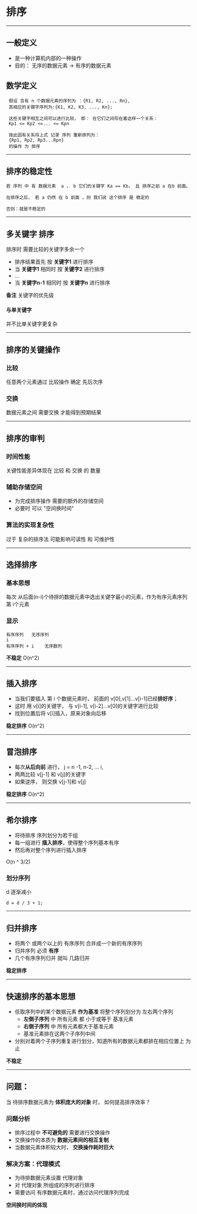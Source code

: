 # 排序
---
## 一般定义
* 是一种计算机内部的一种操作
* 目的： 无序的数据元素 -> 有序的数据元素

## 数学定义
```
 假设 含有 n 个数据元素的序列为 ：{R1, R2, ..., Rn},
 其相应的关键字序列为:{K1, K2, K3, ..., Kn};

 这些关键字相互之间可以进行比较， 即： 在它们之间存在着这样一个关系：
 Kp1 <= Kp2 <=... <= Kpn

 按此固有关系将上式 记录 序列 重新排列为：
 {Rp1, Rp2, Rp3...Rpn}
 的操作 为 排序

```

---
## 排序的稳定性
```
若 序列 中 有 数据元素  a ， b 它们的关键字 Ka == Kb， 且 排序之前 a 在b 前面。

在排序之后， 若 a 仍然 在 b 前面 ，则 我们说 这个排序 是 稳定的

否则：就是不稳定的
```

---
## 多关键字 排序
排序时 需要比较的关键字多余一个
* 排序结果首先 按 **关键字1** 进行排序
* 当 **关键字1** 相同时 按 **关键字2** 进行排序
* ...
* 当 **关键字n-1** 相同时 按 **关键字n** 进行排序

**备注** 关键字的优先级

#### 与单关键字
并不比单关键字更复杂

---
## 排序的关键操作
### 比较
任意两个元素通过 比较操作 确定 先后次序

### 交换
数据元素之间 需要交换 才能得到预期结果

---
## 排序的审判
### 时间性能
关键性能差异体现在 比较 和 交换 的 数量

### 辅助存储空间
* 为完成排序操作 需要的额外的存储空间
* 必要时 可以 "空间换时间"

### 算法的实现复杂性
过于 复杂的排序法 可能影响可读性 和 可维护性

---
## 选择排序
### 基本思想
每次 从后面(n-i)个待排的数据元素中选出关键字最小的元素，作为有序元素序列第 i个元素

### 显示
```
有序序列   无序序列
i
有序序列 + i    无序数列
```

**不稳定** O(n^2)

---
## 插入排序
* 当我们要插入 第 i 个数据元素时， 前面的 v[0],v[1]...v[i-1]已经**排好序**；
* 这时 用 v[i]的关键字， 与 v[i-1], v[i-2]...v[0]的关键字进行比较
* 找到位置后将 v[i]插入，原来对象向后移

**稳定排序** O(n^2)

---
## 冒泡排序
* 每次**从后向前** 进行， j = n -1, n-2, ... i,
* 两两比较 v[j-1] 和 v[j]的关键字
* 如果逆序， 则交换 v[j-1]和 v[j]

**稳定排序** O(n^2)

---
## 希尔排序
* 将待排序 序列划分为若干组
* 每一组进行 **插入排序**，使得整个序列基本有序
* 然后再对整个序列进行插入排序

O(n ^ 3/2)

### 划分序列
d 逐渐减小
```
d = d / 3 + 1;
```

---
## 归并排序
* 将两个 或两个以上的 有序序列 合并成一个新的有序序列
* 归并序列 必须 **有序**
* 几个有序序列归并 就叫 几路归并

**稳定排序**

---
## 快速排序的基本思想
* 任取序列中的某个数据元素 **作为基准** 将整个序列划分为 左右两个序列
  * **左侧子序列** 中 所有元素 都 小于或等于 基准元素
  * **右侧子序列** 中 所有元素都大于基准元素
  * 基准元素排在这两个子序列中间
* 分别对着两个子序列重复进行划分，知道所有的数据元素都排在相应位置上 为止

**不稳定**

---
## 问题：
当 待排序数据元素为 **体积庞大的对象** 时， 如何提高排序效率？

### 问题分析
* 排序过程中 **不可避免的** 需要进行交换操作
* 交换操作的本质为 **数据元素间的相互复制**
* 当数据元素体积较大时， **交换操作耗时巨大**

### 解决方案：代理模式
* 为待排数据元素设置 代理对象
* 对 代理对象 所组成的序列进行排序
* 需要访问 有序数据元素时，通过访问代理序列完成

**空间换时间的体现**
